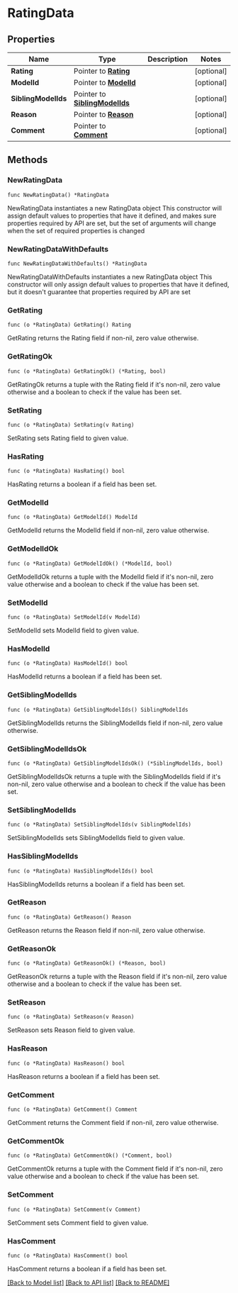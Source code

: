 # RatingData

## Properties

Name | Type | Description | Notes
------------ | ------------- | ------------- | -------------
**Rating** | Pointer to [**Rating**](Rating.md) |  | [optional] 
**ModelId** | Pointer to [**ModelId**](ModelId.md) |  | [optional] 
**SiblingModelIds** | Pointer to [**SiblingModelIds**](SiblingModelIds.md) |  | [optional] 
**Reason** | Pointer to [**Reason**](Reason.md) |  | [optional] 
**Comment** | Pointer to [**Comment**](Comment.md) |  | [optional] 

## Methods

### NewRatingData

`func NewRatingData() *RatingData`

NewRatingData instantiates a new RatingData object
This constructor will assign default values to properties that have it defined,
and makes sure properties required by API are set, but the set of arguments
will change when the set of required properties is changed

### NewRatingDataWithDefaults

`func NewRatingDataWithDefaults() *RatingData`

NewRatingDataWithDefaults instantiates a new RatingData object
This constructor will only assign default values to properties that have it defined,
but it doesn't guarantee that properties required by API are set

### GetRating

`func (o *RatingData) GetRating() Rating`

GetRating returns the Rating field if non-nil, zero value otherwise.

### GetRatingOk

`func (o *RatingData) GetRatingOk() (*Rating, bool)`

GetRatingOk returns a tuple with the Rating field if it's non-nil, zero value otherwise
and a boolean to check if the value has been set.

### SetRating

`func (o *RatingData) SetRating(v Rating)`

SetRating sets Rating field to given value.

### HasRating

`func (o *RatingData) HasRating() bool`

HasRating returns a boolean if a field has been set.

### GetModelId

`func (o *RatingData) GetModelId() ModelId`

GetModelId returns the ModelId field if non-nil, zero value otherwise.

### GetModelIdOk

`func (o *RatingData) GetModelIdOk() (*ModelId, bool)`

GetModelIdOk returns a tuple with the ModelId field if it's non-nil, zero value otherwise
and a boolean to check if the value has been set.

### SetModelId

`func (o *RatingData) SetModelId(v ModelId)`

SetModelId sets ModelId field to given value.

### HasModelId

`func (o *RatingData) HasModelId() bool`

HasModelId returns a boolean if a field has been set.

### GetSiblingModelIds

`func (o *RatingData) GetSiblingModelIds() SiblingModelIds`

GetSiblingModelIds returns the SiblingModelIds field if non-nil, zero value otherwise.

### GetSiblingModelIdsOk

`func (o *RatingData) GetSiblingModelIdsOk() (*SiblingModelIds, bool)`

GetSiblingModelIdsOk returns a tuple with the SiblingModelIds field if it's non-nil, zero value otherwise
and a boolean to check if the value has been set.

### SetSiblingModelIds

`func (o *RatingData) SetSiblingModelIds(v SiblingModelIds)`

SetSiblingModelIds sets SiblingModelIds field to given value.

### HasSiblingModelIds

`func (o *RatingData) HasSiblingModelIds() bool`

HasSiblingModelIds returns a boolean if a field has been set.

### GetReason

`func (o *RatingData) GetReason() Reason`

GetReason returns the Reason field if non-nil, zero value otherwise.

### GetReasonOk

`func (o *RatingData) GetReasonOk() (*Reason, bool)`

GetReasonOk returns a tuple with the Reason field if it's non-nil, zero value otherwise
and a boolean to check if the value has been set.

### SetReason

`func (o *RatingData) SetReason(v Reason)`

SetReason sets Reason field to given value.

### HasReason

`func (o *RatingData) HasReason() bool`

HasReason returns a boolean if a field has been set.

### GetComment

`func (o *RatingData) GetComment() Comment`

GetComment returns the Comment field if non-nil, zero value otherwise.

### GetCommentOk

`func (o *RatingData) GetCommentOk() (*Comment, bool)`

GetCommentOk returns a tuple with the Comment field if it's non-nil, zero value otherwise
and a boolean to check if the value has been set.

### SetComment

`func (o *RatingData) SetComment(v Comment)`

SetComment sets Comment field to given value.

### HasComment

`func (o *RatingData) HasComment() bool`

HasComment returns a boolean if a field has been set.


[[Back to Model list]](../README.md#documentation-for-models) [[Back to API list]](../README.md#documentation-for-api-endpoints) [[Back to README]](../README.md)


